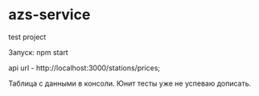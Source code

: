 # azs-service
test project

Запуск:
npm start

api url - http://localhost:3000/stations/prices;

Таблица с данными в консоли. Юнит тесты уже не успеваю дописать.
